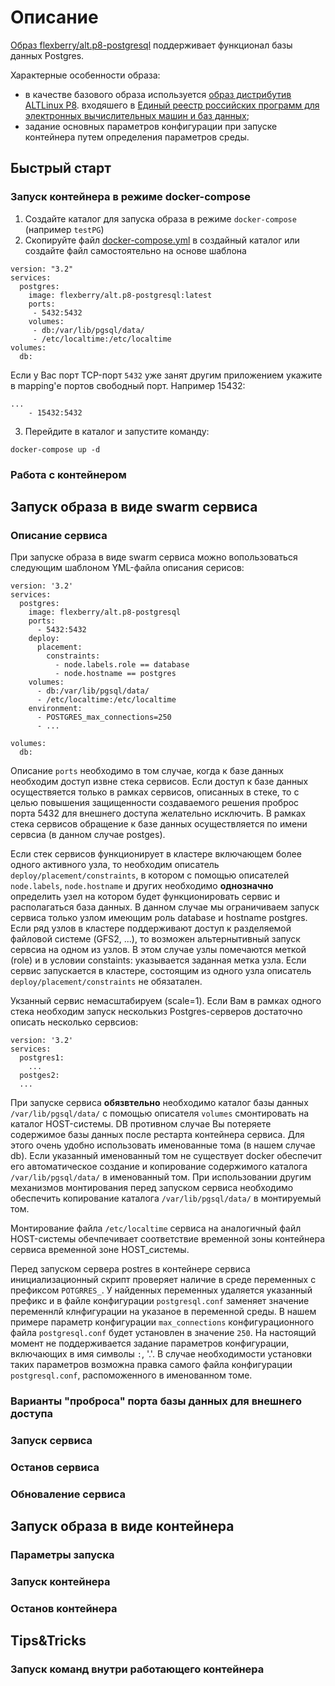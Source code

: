 # Описание
[Образ flexberry/alt.p8-postgresql](https://hub.docker.com/r/flexberry/alt.p8-postgresql/) поддерживает функционал базы данных Postgres.

Характерные особенности образа:
- в качестве базового образа используется  [образ дистрибутив ALTLinux P8](https://hub.docker.com/r/fotengauer/altlinux-p8/). входяшего  в [Единый реестр российских программ для электронных вычислительных машин и баз данных](https://reestr.minsvyaz.ru/);
- задание основных параметров конфигурации при запуске контейнера путем определения параметров среды. 

## Быстрый старт

### Запуск контейнера  в режиме docker-compose

1. Создайте каталог для запуска образа в режиме `docker-compose` (например `testPG`) 
2. Скопируйте файл [docker-compose.yml](https://github.com/Flexberry/dockerfiles/blob/master/alt.p8-postgresql/docker-compose.yml) в создайный каталог
или создайте файл самостоятельно на основе шаблона
```
version: "3.2"
services:
  postgres:
    image: flexberry/alt.p8-postgresql:latest
    ports:
     - 5432:5432
    volumes:
     - db:/var/lib/pgsql/data/
     - /etc/localtime:/etc/localtime
volumes:
  db:
```
Если у Вас порт TCP-порт `5432` уже занят другим приложением укажите в mapping'е портов свободный порт. Например 15432:
```
...
    - 15432:5432
```

3. Перейдите в каталог и запустите команду:
```
docker-compose up -d
```

### Работа с контейнером

## Запуск образа в виде swarm сервиса

### Описание сервиса

При запуске образа в виде swarm сервиса можно вопользоваться следующим шаблоном YML-файла описания серисов:
```
version: '3.2'
services:
  postgres:
    image: flexberry/alt.p8-postgresql
    ports:
      - 5432:5432
    deploy:
      placement:
        constraints:
          - node.labels.role == database
          - node.hostname == postgres
    volumes:
      - db:/var/lib/pgsql/data/
      - /etc/localtime:/etc/localtime
    environment:
      - POSTGRES_max_connections=250
      - ...

volumes:
  db:
```

Описание `ports` необходимо в том случае, когда к базе данных необходим доступ извне стека сервисов.
Если доступ к базе данных осуществяется только в рамках сервисов, описанных в стеке, то с целью повышения защищенности создаваемого решения проброс порта 5432 для внешнего доступа желательно исключить. В рамках стека сервисов обращение к базе данных осуществляется по имени сервсиа (в данном случае postges).

Если стек сервисов функционирует в кластере включающем более одного активного узла, то необходим описатель `deploy/placement/constraints`, в котором с помощью описателей `node.labels`, `node.hostname` и других необходимо **однозначно** определить узел на котором будет функционировать сервис и располагаться база данных. В данном случае мы ограничиваем запуск сервиса только узлом имеющим роль database и hostname postgres.
Если ряд узлов в кластере поддерживают доступ к разделяемой файловой системе (GFS2, ...), то возможен альтернытивный запуск сервсиа на одном из узлов. В этом случае узлы помечаются меткой (role) и в условии constaints: указывается заданная метка узла. 
Если сервис запускается в кластере, состоящим из одного узла описатель `deploy/placement/constraints` не обязатален.

Укзанный сервис немасштабируем (scale=1). Если Вам в рамках одного стека необходим запуск несколькиз Postgres-серверов достаточно описать несколько сервсиов:
```
version: '3.2'
services:
  postgres1:
    ...
  postges2:
  ...
```
При запуске сервиса **обязвтельно** необходимо каталог базы данных `/var/lib/pgsql/data/` с помощью описателя `volumes` смонтировать на каталог HOST-системы. DВ противном случае Вы потеряете содержимое базы данных после рестарта контейнера сервиса.
Для этого очень удобно использовать именованные тома (в нашем случае db). 
Если указанный именованный том не существует docker обеспечит его автоматическое создание и копирование содержимого каталога `/var/lib/pgsql/data/`  в именованный том. При использовании другим механизмов монтирования перед запуском сервиса необходимо обеспечить копирование каталога `/var/lib/pgsql/data/` в монтируемый том.

Монтирование файла `/etc/localtime` сервиса на аналогичный файл HOST-системы обечпечивает соответствие временной зоны контейнера сервиса временной зоне HOST_системы. 

Перед запуском сервера postres в контейнере сервиса инициализационный скрипт проверяет наличие в среде переменных с префиксом `POTGRRES_`. У найденных переменных удаляется указанный префикс и в файле конфигурации `postgresql.conf` заменяет значение переменнлй клнфигурации на указаное в переменной среды. В нашем примере параметр конфигурации `max_connections` конфигурационного файла `postgresql.conf` будет установлен в значение `250`.
На настоящий момент не поддерживается задание параметров конфигурации, включающих в имя символы `:`, '.'. В случае необходимости установки таких параметров возможна правка самого файла конфигурации `postgresql.conf`, распоможенного в именованном томе.

### Варианты "проброса" порта базы данных для внешнего доступа

### Запуск сервиса

### Останов сервиса

### Обноваление сервиса

## Запуск образа в виде контейнера

### Параметры запуска 

### Запуск контейнера

### Останов контейнера

## Tips&Tricks

### Запуск команд внутри работающего контейнера
